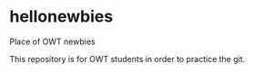 # hellonewbies
Place of OWT newbies

This repository is for OWT students in order to practice the git.
